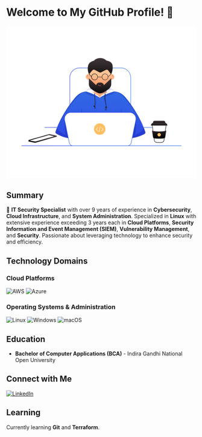 # Welcome to My GitHub Profile! 👋

![](coder-3462295-2895977-1514738893.png)

## Summary

🌟 **IT Security Specialist** with over 9 years of experience in **Cybersecurity**, **Cloud Infrastructure**, and **System Administration**. Specialized in **Linux** with extensive experience exceeding 3 years each in **Cloud Platforms**, **Security Information and Event Management (SIEM)**, **Vulnerability Management**, and **Security**. Passionate about leveraging technology to enhance security and efficiency.

## Technology Domains

### Cloud Platforms
 ![AWS](https://img.icons8.com/color/48/000000/amazon-web-services.png)
 ![Azure](https://img.icons8.com/color/48/000000/azure-1.png)

### Operating Systems & Administration
 ![Linux](https://img.icons8.com/color/48/000000/linux--v1.png)
 ![Windows](https://img.icons8.com/color/48/000000/windows-10.png)
 ![macOS](https://img.icons8.com/color/48/000000/mac-os.png)

## Education

- **Bachelor of Computer Applications (BCA)** - Indira Gandhi National Open University

<!--
## Projects

Check out my repositories to see my latest projects! [GitHub Repositories](#)

 ## Blog

Read my articles and tutorials on [Dev.io](https://dev.to/) and [Hashnode](https://hashnode.com/). 

-->

## Connect with Me

[![LinkedIn](https://img.shields.io/badge/LinkedIn-0077B5?style=for-the-badge&logo=linkedin&logoColor=white)](https://www.linkedin.com/)

## Learning

Currently learning **Git** and **Terraform**.
